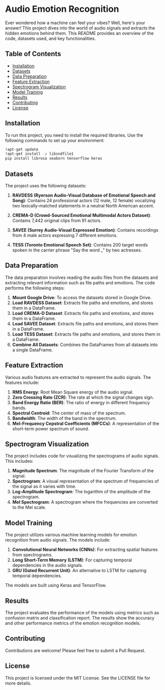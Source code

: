 # Audio Emotion Recognition 

Ever wondered how a machine can feel your vibes? Well, here's your answer! This project dives into the world of audio signals and extracts the hidden emotions behind them. This README provides an overview of the code, datasets used, and key functionalities. 

## Table of Contents

- [Installation](#installation)
- [Datasets](#datasets)
- [Data Preparation](#data-preparation)
- [Feature Extraction](#feature-extraction)
- [Spectrogram Visualization](#spectrogram-visualization)
- [Model Training](#model-training)
- [Results](#results)
- [Contributing](#contributing)
- [License](#license)

## Installation

To run this project, you need to install the required libraries. Use the following commands to set up your environment:

```bash
!apt-get update
!apt-get install -y libsndfile1
pip install librosa seaborn tensorflow keras
```

## Datasets

The project uses the following datasets:

1. **RAVDESS (Ryerson Audio-Visual Database of Emotional Speech and Song)**: Contains 24 professional actors (12 male, 12 female) vocalizing two lexically-matched statements in a neutral North American accent.

2. **CREMA-D (Crowd-Sourced Emotional Multimodal Actors Dataset)**: Contains 7,442 original clips from 91 actors.

3. **SAVEE (Surrey Audio-Visual Expressed Emotion)**: Contains recordings from 4 male actors expressing 7 different emotions.

4. **TESS (Toronto Emotional Speech Set)**: Contains 200 target words spoken in the carrier phrase "Say the word _" by two actresses.

## Data Preparation

The data preparation involves reading the audio files from the datasets and extracting relevant information such as file paths and emotions. The code performs the following steps:

1. **Mount Google Drive**: To access the datasets stored in Google Drive.
2. **Load RAVDESS Dataset**: Extracts file paths and emotions, and stores them in a DataFrame.
3. **Load CREMA-D Dataset**: Extracts file paths and emotions, and stores them in a DataFrame.
4. **Load SAVEE Dataset**: Extracts file paths and emotions, and stores them in a DataFrame.
5. **Load TESS Dataset**: Extracts file paths and emotions, and stores them in a DataFrame.
6. **Combine All Datasets**: Combines the DataFrames from all datasets into a single DataFrame.

## Feature Extraction

Various audio features are extracted to represent the audio signals. The features include:

1. **RMS Energy**: Root Mean Square energy of the audio signal.
2. **Zero Crossing Rate (ZCR)**: The rate at which the signal changes sign.
3. **Band Energy Ratio (BER)**: The ratio of energy in different frequency bands.
4. **Spectral Centroid**: The center of mass of the spectrum.
5. **Bandwidth**: The width of the band in the spectrum.
6. **Mel-Frequency Cepstral Coefficients (MFCCs)**: A representation of the short-term power spectrum of sound.

## Spectrogram Visualization

The project includes code for visualizing the spectrograms of audio signals. This includes:

1. **Magnitude Spectrum**: The magnitude of the Fourier Transform of the signal.
2. **Spectrogram**: A visual representation of the spectrum of frequencies of the signal as it varies with time.
3. **Log-Amplitude Spectrogram**: The logarithm of the amplitude of the spectrogram.
4. **Mel Spectrogram**: A spectrogram where the frequencies are converted to the Mel scale.

## Model Training

The project utilizes various machine learning models for emotion recognition from audio signals. The models include:

1. **Convolutional Neural Networks (CNNs)**: For extracting spatial features from spectrograms.
2. **Long Short-Term Memory (LSTM)**: For capturing temporal dependencies in the audio signals.
3. **GRU (Gated Recurrent Unit)**: An alternative to LSTM for capturing temporal dependencies.

The models are built using Keras and TensorFlow.

## Results

The project evaluates the performance of the models using metrics such as confusion matrix and classification report. The results show the accuracy and other performance metrics of the emotion recognition models.

## Contributing

Contributions are welcome! Please feel free to submit a Pull Request.

## License

This project is licensed under the MIT License. See the LICENSE file for more details.
